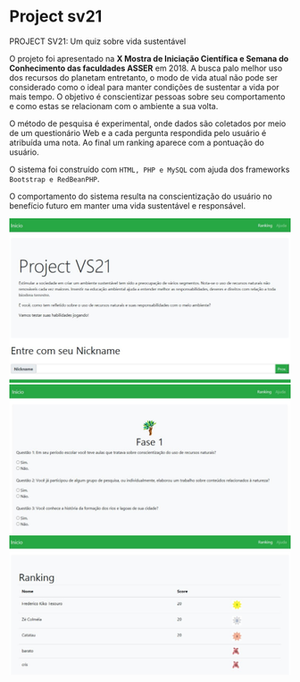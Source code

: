 # Project sv21
PROJECT SV21: Um quiz sobre vida sustentável

O projeto foi apresentado na <strong>X Mostra de Iniciação Científica e Semana do Conhecimento das faculdades ASSER</strong> em 2018. A busca palo melhor uso dos recursos do planetam entretanto, o modo de vida atual não pode ser considerado como o ideal para manter condições de sustentar a vida por mais tempo. O objetivo é conscientizar pessoas sobre seu comportamento e como estas se relacionam com o ambiente a sua volta.

O método de pesquisa é experimental, onde dados são coletados por meio de um questionário Web e a cada pergunta respondida pelo usuário é atribuída uma nota. Ao final um ranking aparece com a pontuação do usuário.

O sistema foi construído com <code>HTML, PHP e MySQL</code> com ajuda dos frameworks <code>Bootstrap e RedBeanPHP</code>.

O comportamento do sistema resulta na conscientização do usuário no benefício futuro em manter uma vida sustentável e responsável.

<img src="foto1.jpg">
<img src="foto2.jpg">
<img src="foto3.jpg">

